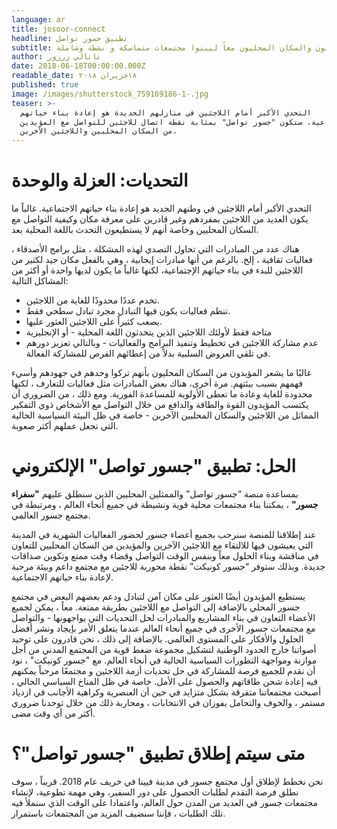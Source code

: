 ```yaml
---
language: ar
title: josoor-connect
headline: تطبيق جسور تواصل
subtitle: حيث يتواصل اللاجئون والسكان المحليون معاً ليبنوا مجتمعات متماسكة و نشطة وشاملة
author: ناتالي زرزور
date: 2018-06-18T00:00:00.000Z
readable_date: ١٨حزيران ٢٠١٨
published: true
image: /images/shutterstock_759169186-1-.jpg
teaser: >-
  التحدي الأكبر أمام اللاجئين في منازلهم الجديدة هو إعادة بناء حياتهم
  الاجتماعية. ستكون "جسور تواصل" بمثابة نقطة اتصال للاجئين للتواصل مع المؤيدين
  من السكان المحليين واللاجئين الآخرين.
---
```

# التحديات: العزلة والوحدة

التحدي الأكبر أمام اللاجئين في وطنهم الجديد هو إعادة بناء حياتهم الاجتماعية. غالباً ما يكون العديد من اللاجئين بمفردهم وغير قادرين على معرفة مكان وكيفية التواصل مع السكان المحليين وخاصة أنهم لا يستطيعون التحدث باللغة المحلية بعد.

هناك عدد من المبادرات التي تحاول التصدي لهذه المشكلة ، مثل برامج الأصدقاء ، فعاليات ثقافية ، إلخ. بالرغم من أنها مبادرات إيجابية ، وهي بالفعل مكان جيد لكثير من اللاجئين للبدء في بناء حياتهم الإجتماعية، لكنها غالباً ما يكون لديها واحدة أو أكثر من المشاكل التالية:

* تخدم عددًا محدودًا للغاية من اللاجئين.
* تنظم فعاليات يكون فيها التبادل مجرد تبادل سطحي فقط.
* يصعب كثيراً على اللاجئين العثور عليها.
* متاحة فقط لأولئك اللاجئين الذين يتحدثون اللغة المحلية - أو الإنجليزية
* عدم مشاركة اللاجئين في تخطيط وتنفيذ البرامج والفعاليات - وبالتالي تعزيز دورهم في تلقي العروض السلبية بدلاً من إعطائهم الفرص للمشاركة الفعالة.

غالبًا ما يشعر المؤيدون من السكان المحليون بأنهم تركوا وحدهم في جهودهم وأسيء فهمهم بسبب بيئتهم. مرة أخرى، هناك بعض المبادرات مثل فعاليات للتعارف ، لكنها محدودة للغاية وعادة ما تعطى الأولوية للمساعدة الفورية. ومع ذلك ، من الضروري أن يكتسب المؤيدون القوة والطاقة والدافع من خلال التواصل مع الأشخاص ذوي التفكير المماثل من اللاجئين والسكان المحليين الآخرين - خاصة في ظل البيئة السياسية الحالية التي تجعل عملهم أكثر صعوبة.

# الحل: تطبيق "جسور تواصل" الإلكتروني

بمساعدة منصة “جسور تواصل” والممثلين المحليين الذين سنطلق عليهم **"سفراء جسور"** ، يمكننا بناء مجتمعات محلية  قوية ونشيطة في جميع أنحاء العالم ، ومرتبطة في مجتمع جسور العالمي.  

عند إطلاقنا للمنصة سنرحب بجميع أعضاء جسور لحضور الفعاليات الشهرية في المدينة التي يعيشون فيها للالتقاء مع اللاجئين الآخرين والمؤيدين من السكان المحليين للتعاون في مناقشة وبناء الحلول معاً وبنفس الوقت التواصل وقضاء وقت ممتع وتكوين صداقات جديدة.
وبذلك ستوفر “جسور كونيكت” نقطة محورية للاجئين مع مجتمع داعم وبيئة مرحبة لإعادة بناء حياتهم الاجتماعية.

يستطيع المؤيدون أيضًا العثور على مكان آمن لتبادل ودعم بعضهم البعض في مجتمع جسور المحلي بالإضافة إلى التواصل مع اللاجئين بطريقة ممتعة.
معاً ، يمكن لجميع الأعضاء التعاون في بناء المشاريع والمبادرات لحل التحديات التي يواجهونها  - والتواصل مع مجتمعات جسور الأخرى في جميع أنحاء العالم عندما يتعلق الأمر بإيجاد ونشر أفضل الحلول والأفكار على المستوى العالمي.
بالإضافة إلى ذلك ، نحن قادرون على توحيد أصواتنا خارج الحدود الوطنية لتشكيل مجموعة ضغط قوية من المجتمع المدني من أجل موازنة ومواجهة التطورات السياسية الحالية في أنحاء العالم.
مع "جسور كونيكت" ، نود أن نقدم للجميع فرصة للمشاركة في حل تحديات أزمة اللاجئين و مجتمعًا مرحباً يمكنهم فيه إعادة شحن طاقاتهم والحصول على الأمل. خاصة في ظل المناخ السياسي الحالي ، أصبحت مجتمعاتنا متفرقة بشكل متزايد في حين أن العنصرية وكراهية الأجانب في ازدياد مستمر ، والخوف والتحامل يفوزان في الانتخابات ، ومحاربة ذلك من خلال توحدنا ضروري أكثر من أي وقت مضى.

# 

# متى سيتم إطلاق تطبيق "جسور تواصل"؟

نحن نخطط لإطلاق أول مجتمع جسور في مدينة فيينا في خريف عام 2018. قريباً ، سوف نطلق فرصة التقدم لطلبات الحصول على دور السفير، وهي مهمة تطوعية، لإنشاء مجتمعات جسور في العديد من المدن حول العالم، واعتمادا على الوقت الذي سنملأ فيه تلك الطلبات ، فإننا سنضيف المزيد من المجتمعات باستمرار.
